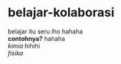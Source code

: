 # belajar-kolaborasi
belajar itu seru lho hahaha <br>
**contohnya?** hahaha <br>
*kimia* hihihi <br>
*fisika* <br>
